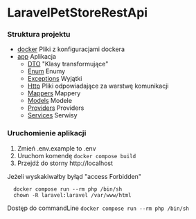 # LaravelPetStoreRestApi

### Struktura projektu

- [docker](../docker-laravel-main/docker) Pliki z konfiguracjami dockera
- [app](src/app)  Aplikacja
    - [DTO](src/app/DTO) "Klasy transformujące"
    - [Enum](src/app/Enum) Enumy
    - [Exceptions](src/app/Exceptions) Wyjątki
    - [Http](src/app/Http) Pliki odpowiadające za warstwę komunikacji
    - [Mappers](src/app/Mappers) Mappery
    - [Models](src/app/Models) Modele
    - [Providers](src/app/Providers) Providers
    - [Services](src/app/Services) Serwisy
    
### Uruchomienie aplikacji
1. Zmień .env.example to .env
2. Uruchom komendę ```docker compose build```
3. Przejdź do storny http://localhost

Jeżeli wyskakiwałby byłąd "access Forbidden"
```
  docker compose run --rm php /bin/sh
  chown -R laravel:laravel /var/www/html
```

Dostęp do commandLine
```docker compose run --rm php /bin/sh```


  

